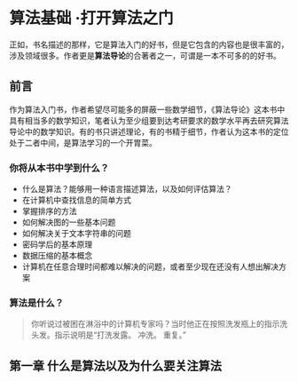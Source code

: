 # 算法基础 ·打开算法之门

正如，书名描述的那样，它是算法入门的好书，但是它包含的内容也是很丰富的，涉及领域很多。作者更是**算法导论**的合著者之一，可谓是一本不可多的的好书。

## 前言
作为算法入门书，作者希望尽可能多的屏蔽一些数学细节，《算法导论》这本书中具有相当多的数学知识，笔者认为至少组要到达考研要求的数学水平再去研究算法导论中的数学知识。有的书只讲述理论，有的书精于细节，作者认为这本书的定位处于二者中间，是算法学习的一个开胃菜。

### 你将从本书中学到什么？
* 什么是算法？能够用一种语言描述算法，以及如何评估算法？
* 在计算机中查找信息的简单方式
* 掌握排序的方法
* 如何解决图的一些基本问题
* 如何解决关于文本字符串的问题
* 密码学后的基本原理
* 数据压缩的基本概念
* 计算机在任意合理时间都难以解决的问题，或者至少现在还没有人想出解决方案  
  
### 算法是什么？
>你听说过被困在淋浴中的计算机专家吗？当时他正在按照洗发瓶上的指示洗头发。指示说明是“打洗发露。 冲洗。 重复。”

## 第一章 什么是算法以及为什么要关注算法
### 
